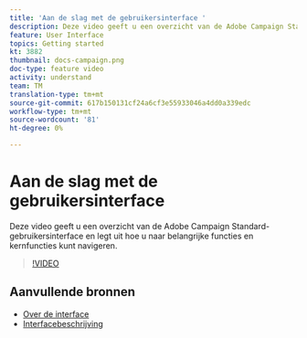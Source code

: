 ```yaml
---
title: 'Aan de slag met de gebruikersinterface '
description: Deze video geeft u een overzicht van de Adobe Campaign Standard-gebruikersinterface en de belangrijkste functies en kernfuncties.
feature: User Interface
topics: Getting started
kt: 3882
thumbnail: docs-campaign.png
doc-type: feature video
activity: understand
team: TM
translation-type: tm+mt
source-git-commit: 617b150131cf24a6cf3e55933046a4dd0a339edc
workflow-type: tm+mt
source-wordcount: '81'
ht-degree: 0%

---
```



# Aan de slag met de gebruikersinterface

Deze video geeft u een overzicht van de Adobe Campaign Standard-gebruikersinterface en legt uit hoe u naar belangrijke functies en kernfuncties kunt navigeren.

>[!VIDEO](https://video.tv.adobe.com/v/18469?quality=12)

## Aanvullende bronnen

* [Over de interface](https://docs.adobe.com/content/help/en/campaign-standard/using/getting-started/discovering-the-interface/about-the-interface.html)
* [Interfacebeschrijving](https://docs.adobe.com/content/help/en/campaign-standard/using/getting-started/discovering-the-interface/interface-description.html)
